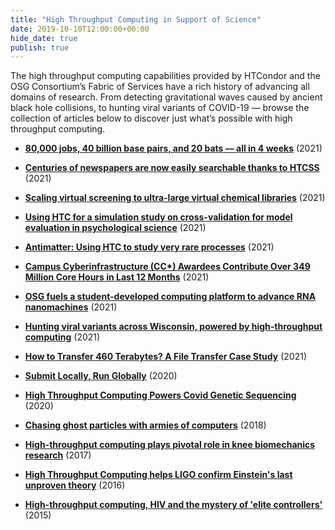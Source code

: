 ```yaml
---
title: "High Throughput Computing in Support of Science"
date: 2019-10-10T12:00:00+00:00
hide_date: true
publish: true
---
```


The high throughput computing capabilities provided by HTCondor and the OSG Consortium’s Fabric of Services have a rich history of advancing all domains of research. From detecting gravitational waves caused by ancient black hole collisions, to hunting viral variants of COVID-19 –– browse the collection of articles below to discover just what’s possible with high throughput computing.

- **[80,000 jobs, 40 billion base pairs, and 20 bats –– all in 4 weeks](/news/2021-10-26-bat-genomics/)** (2021)

- **[Centuries of newspapers are now easily searchable thanks to HTCSS](/news/2021-10-26-banq/)** (2021)

- **[Scaling virtual screening to ultra-large virtual chemical libraries](/news/2021-08-19-Spencer-Showcase/)** (2021)

- **[Using HTC for a simulation study on cross-validation for model evaluation in psychological science](/news/2021-08-19-Hannah-Showcase/)** (2021)

- **[Antimatter: Using HTC to study very rare processes](/news/2021-08-19-Anirvan-Showcase/)** (2021)

- **[Campus Cyberinfrastructure (CC*) Awardees Contribute Over 349 Million Core Hours in Last 12 Months](/news/2021-01-15-Campus-Cyberinfrastructure-Awardees-Contribute-to-OSG/)** (2021)

- **[OSG fuels a student-developed computing platform to advance RNA nanomachines](/news/2021-08-10-Science-Gateway/)** (2021)

- **[Hunting viral variants across Wisconsin, powered by high-throughput computing](https://morgridge.org/story/hunting-viral-variants-across-wisconsin-powered-by-high-throughput-computing/)** (2021)

- **[How to Transfer 460 Terabytes? A File Transfer Case Study](/news/2021-01-15-Use-HTCondor-To-Transfer-Files/)** (2021)

- **[Submit Locally, Run Globally](/news/2020-12-7-Submit-Locally-Run-Globally/)** (2020)

- **[High Throughput Computing Powers Covid Genetic Sequencing](/2020-11-18-High-Throughput-Computing-Powers-Covid-Genetic-Sequencing/)** (2020)

- **[Chasing ghost particles with armies of computers](https://morgridge.org/story/chasing-ghost-particles-with-armies-of-computers/)** (2018)

- **[High-throughput computing plays pivotal role in knee biomechanics research](https://morgridge.org/story/high-throughput-computing-plays-pivotal-role-in-knee-biomechanics-research/)** (2017)

- **[High Throughput Computing helps LIGO confirm Einstein's last unproven theory](https://morgridge.org/story/high-throughput-computing-helps-ligo-confirm-einsteins-last-unproven-theory/)** (2016)

- **[High-throughput computing, HIV and the mystery of 'elite controllers'](https://morgridge.org/story/high-throughput-computing-hiv-and-the-mystery-of-elite-controllers/)** (2015)
  
